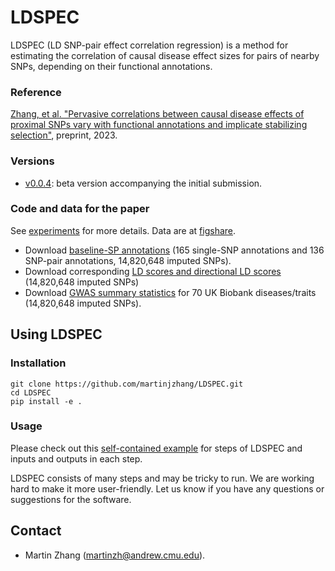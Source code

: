 # LDSPEC
LDSPEC (LD SNP-pair effect correlation regression) is a method for estimating the correlation of causal disease effect sizes for pairs of nearby SNPs, depending on their functional annotations. 

### Reference
[Zhang, et al. "Pervasive correlations between causal disease effects of proximal SNPs vary with functional annotations and implicate stabilizing selection"](XX), preprint, 2023.

### Versions
- [v0.0.4](https://github.com/martinjzhang/LDSPEC/tree/v0.0.4): beta version accompanying the initial submission. 

### Code and data for the paper
See [experiments](https://github.com/martinjzhang/LDSPEC/tree/main/experiments) for more details. Data are at [figshare](https://figshare.com/projects/LD_SNP-pair_effect_correlation_regression_LDSPEC_/188052). 
- Download [baseline-SP annotations](https://figshare.com/articles/dataset/LDSPEC_data_release_120223/24716877) (165 single-SNP annotations and 136 SNP-pair annotations, 14,820,648 imputed SNPs).
- Download corresponding [LD scores and directional LD scores](https://figshare.com/articles/dataset/LDSPEC_data_release_120223_ldscore/24716901) (14,820,648 imputed SNPs)
- Download [GWAS summary statistics](https://figshare.com/articles/dataset/LDSPEC_data_release_120223_sumstats/24716952) for 70 UK Biobank diseases/traits (14,820,648 imputed SNPs).

## Using LDSPEC
### Installation 

    git clone https://github.com/martinjzhang/LDSPEC.git 
    cd LDSPEC
    pip install -e .

### Usage
Please check out this [self-contained example](https://github.com/martinjzhang/LDSPEC/blob/main/experiments/job.example/readme.md) for steps of LDSPEC and inputs and outputs in each step. 

LDSPEC consists of many steps and may be tricky to run. We are working hard to make it more user-friendly. Let us know if you have any questions or suggestions for the software.

## Contact
- Martin Zhang (martinzh@andrew.cmu.edu).  
